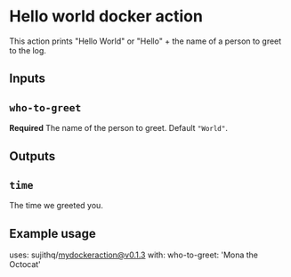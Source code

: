 # Hello world docker action

This action prints "Hello World" or "Hello" + the name of a person to greet to the log.

## Inputs

## `who-to-greet`

**Required** The name of the person to greet. Default `"World"`.

## Outputs

## `time`

The time we greeted you.

## Example usage

uses: sujithq/mydockeraction@v0.1.3
with:
  who-to-greet: 'Mona the Octocat'
